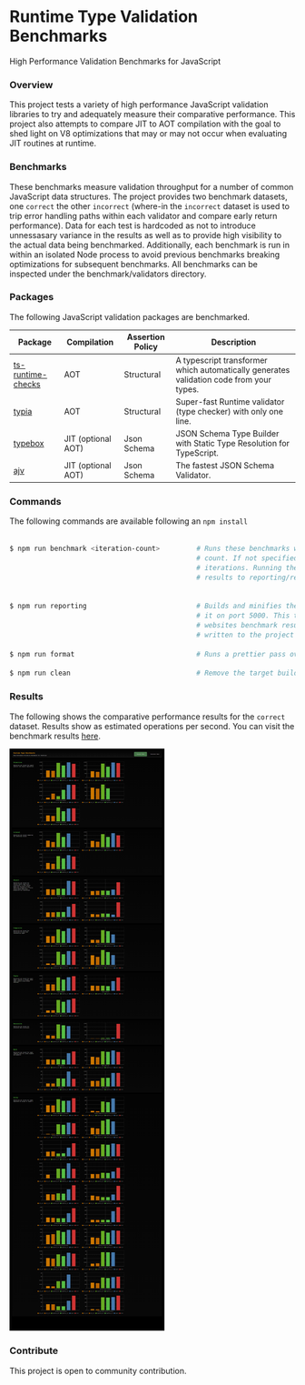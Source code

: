 # Runtime Type Validation Benchmarks

High Performance Validation Benchmarks for JavaScript

### Overview

This project tests a variety of high performance JavaScript validation libraries to try and adequately measure their comparative performance. This project also attempts to compare JIT to AOT compilation with the goal to shed light on V8 optimizations that may or may not occur when evaluating JIT routines at runtime.

### Benchmarks

These benchmarks measure validation throughput for a number of common JavaScript data structures. The project provides two benchmark datasets, one `correct` the other `incorrect` (where-in the `incorrect` dataset is used to trip error handling paths within each validator and compare early return performance). Data for each test is hardcoded as not to introduce unnessasary variance in the results as well as to provide high visibility to the actual data being benchmarked. Additionally, each benchmark is run in within an isolated Node process to avoid previous benchmarks breaking optimizations for subsequent benchmarks. All benchmarks can be inspected under the benchmark/validators directory.

### Packages

The following JavaScript validation packages are benchmarked.

| Package                                                              | Compilation | Assertion Policy | Description                                                                                |
|---                                                                   |---          |---               |---                                                                                         |
| [ts-runtime-checks](https://github.com/GoogleFeud/ts-runtime-checks) | AOT         | Structural       | A typescript transformer which automatically generates validation code from your types.    |
| [typia](https://github.com/samchon/typia)                            | AOT         | Structural       | Super-fast Runtime validator (type checker) with only one line.                            |
| [typebox](https://github.com/sinclairzx81/typebox)                   | JIT (optional AOT)   | Json Schema      | JSON Schema Type Builder with Static Type Resolution for TypeScript.                       |
| [ajv](https://github.com/ajv-validator/ajv)                          | JIT (optional AOT)  | Json Schema      | The fastest JSON Schema Validator.                                                         |


### Commands

The following commands are available following an `npm install`

```bash

$ npm run benchmark <iteration-count>         # Runs these benchmarks with an optional iteration 
                                              # count. If not specified the default is 10 million
                                              # iterations. Running the benchmark will write
                                              # results to reporting/results/<lib>/<test>.json.


$ npm run reporting                           # Builds and minifies the reporting website and serves
                                              # it on port 5000. This task will also capture the current 
                                              # websites benchmark results (see image below) which is 
                                              # written to the project root (see screenshot.png)

$ npm run format                              # Runs a prettier pass over the project.

$ npm run clean                               # Remove the target build directory.
```


### Results

The following shows the comparative performance results for the `correct` dataset. Results show as estimated operations per second. You can visit the benchmark results [here](https://sinclairzx81.github.io/runtime-type-benchmarks/).

![](screenshot.png)

### Contribute

This project is open to community contribution.